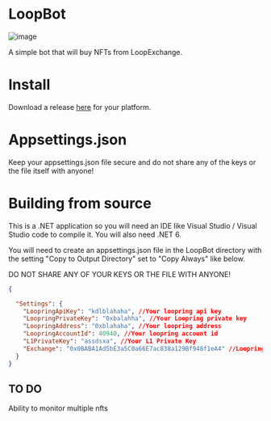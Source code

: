 # LoopBot
![image](https://github.com/fudgebucket27/LoopBot/assets/5258063/2fbc4150-a1d1-4826-b4b5-bc55836023aa)

A simple bot that will buy NFTs from LoopExchange.

# Install
Download a release [here](https://github.com/fudgebucket27/LoopBot/releases) for your platform.

# Appsettings.json
Keep your appsettings.json file secure and do not share any of the keys or the file itself with anyone!

# Building from source
This is a .NET application so you will need an IDE like Visual Studio / Visual Studio code to compile it. You will also need .NET 6.

You will need to create an appsettings.json file in the LoopBot directory with the setting "Copy to Output Directory" set to "Copy Always" like below. 

DO NOT SHARE ANY OF YOUR KEYS OR THE FILE WITH ANYONE!
```json
{

  "Settings": {
    "LoopringApiKey": "kdlblahaha", //Your loopring api key
    "LoopringPrivateKey": "0xbalahha", //Your Loopring private key
    "LoopringAddress": "0xblahaha", //Your loopring address
    "LoopringAccountId": 40940, //Your loopring account id
    "L1PrivateKey": "assdsxa", //Your L1 Private Key
    "Exchange": "0x0BABA1Ad5bE3a5C0a66E7ac838a129Bf948f1eA4" //Loopring Exchange address
  }
}
```

## TO DO
Ability to monitor multiple nfts

